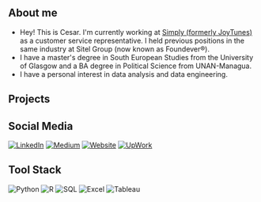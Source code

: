 ## About me
- Hey! This is Cesar. I'm currently working at [Simply (formerly JoyTunes)](https://www.hellosimply.com/) as a customer service representative. I held previous positions in the same industry at Sitel Group (now known as Foundever®). 
- I have a master's degree in South European Studies from the University of Glasgow and a BA degree in Political Science from UNAN-Managua.
- I have a personal interest in data analysis and data engineering. 

## Projects

## Social Media
[![LinkedIn](https://img.shields.io/badge/LinkedIn-0077B5?logo=linkedin&logoColor=white)](https://www.linkedin.com/in/izcanogomez/)
[![Medium](https://img.shields.io/badge/Medium-000000?logo=medium&logoColor=white)](https://medium.com/@cesarizcano)
[![Website](https://img.shields.io/badge/Website-1338be?logo=wesbite&logoColor=white)](https://cesarizcano.mystrikingly.com/)
[![UpWork](https://img.shields.io/badge/Upwork-6FDA44?logo=upwork&logoColor=white)](https://www.upwork.com/freelancers/~01b672a6f9d08a6218)

## Tool Stack
![Python](https://img.shields.io/badge/Python-306998?logo=python&logoColor=FFD43B)
![R](https://img.shields.io/badge/R-bcbec1?logo=r&logoColor=2596be)
![SQL](https://img.shields.io/badge/SQL-e06c1a?logo=mysql&logoColor=white)
![Excel](https://img.shields.io/badge/Excel-008000?logo=microsoft-excel&logoColor=white)
![Tableau](https://img.shields.io/badge/Tableau-1d4679?logo=tableau&logoColor=white)
